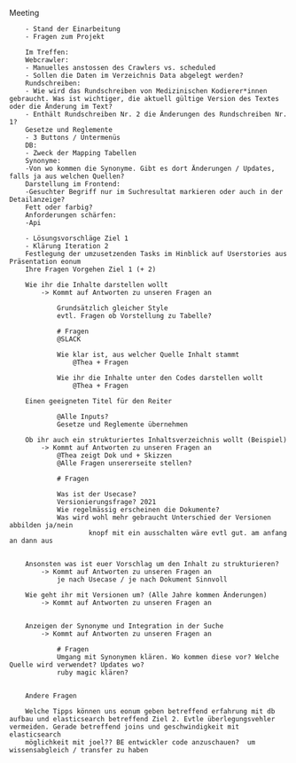 
Meeting

		- Stand der Einarbeitung
		- Fragen zum Projekt

		Im Treffen:
		Webcrawler: 
		- Manuelles anstossen des Crawlers vs. scheduled
		- Sollen die Daten im Verzeichnis Data abgelegt werden?
		Rundschreiben:
		- Wie wird das Rundschreiben von Medizinischen Kodierer*innen gebraucht. Was ist wichtiger, die aktuell gültige Version des Textes oder die Änderung im Text?
		- Enthält Rundschreiben Nr. 2 die Änderungen des Rundschreiben Nr. 1? 
		Gesetze und Reglemente
		- 3 Buttons / Untermenüs	
		DB: 
		- Zweck der Mapping Tabellen
		Synonyme: 
		-Von wo kommen die Synonyme. Gibt es dort Änderungen / Updates, falls ja aus welchen Quellen? 
		Darstellung im Frontend:
		-Gesuchter Begriff nur im Suchresultat markieren oder auch in der Detailanzeige? 
		Fett oder farbig?
		Anforderungen schärfen:
		-Api

		- Lösungsvorschläge Ziel 1
		- Klärung Iteration 2
		Festlegung der umzusetzenden Tasks im Hinblick auf Userstories aus Präsentation eonum
		Ihre Fragen Vorgehen Ziel 1 (+ 2)

		Wie ihr die Inhalte darstellen wollt
			-> Kommt auf Antworten zu unseren Fragen an

				Grundsätzlich gleicher Style
				evtl. Fragen ob Vorstellung zu Tabelle? 

				# Fragen
				@SLACK

				Wie klar ist, aus welcher Quelle Inhalt stammt
					@Thea + Fragen

				Wie ihr die Inhalte unter den Codes darstellen wollt
					@Thea + Fragen

		Einen geeigneten Titel für den Reiter  

				@Alle Inputs? 
				Gesetze und Reglemente übernehmen

		Ob ihr auch ein strukturiertes Inhaltsverzeichnis wollt (Beispiel)
			-> Kommt auf Antworten zu unseren Fragen an
				@Thea zeigt Dok und + Skizzen 
				@Alle Fragen unsererseite stellen? 

				# Fragen

				Was ist der Usecase? 
				Versionierungsfrage? 2021
				Wie regelmässig erscheinen die Dokumente? 
				Was wird wohl mehr gebraucht Unterschied der Versionen abbilden ja/nein
						knopf mit ein ausschalten wäre evtl gut. am anfang an dann aus


		Ansonsten was ist euer Vorschlag um den Inhalt zu strukturieren?
			-> Kommt auf Antworten zu unseren Fragen an
				je nach Usecase / je nach Dokument Sinnvoll

		Wie geht ihr mit Versionen um? (Alle Jahre kommen Änderungen)
			-> Kommt auf Antworten zu unseren Fragen an


		Anzeigen der Synonyme und Integration in der Suche
			-> Kommt auf Antworten zu unseren Fragen an
				
				# Fragen
				Umgang mit Synonymen klären. Wo kommen diese vor? Welche Quelle wird verwendet? Updates wo? 
				ruby magic klären?


		Andere Fragen

		Welche Tipps können uns eonum geben betreffend erfahrung mit db aufbau und elasticsearch betreffend Ziel 2. Evtle überlegungsvehler vermeiden. Gerade betreffend joins und geschwindigkeit mit elasticsearch
		möglichkeit mit joel?? BE entwickler code anzuschauen?  um wissensabgleich / transfer zu haben 